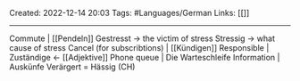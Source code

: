 Created: 2022-12-14 20:03
Tags: #Languages/German 
Links: [[]]
___

Commute | [[Pendeln]]
Gestresst -> the victim of stress
Stressig -> what cause of stress
Cancel (for subscribtions) | [[Kündigen]]
Responsible | Zuständige <- [[Adjektive]]
Phone queue | Die Warteschleife
Information | Auskünfe
Verärgert = Hässig (CH)
